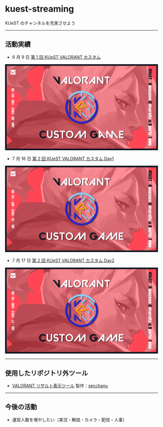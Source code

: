 # kuest-streaming

KUeST のチャンネルを充実させよう

---

## 活動実績

- 6 月 9 日 [第 1 回 KUeST VALORANT カスタム](https://youtu.be/XbmxlHjoXOk)

![valorantcustom_220609](./obs/thumbnail/220609.png)

- 7 月 16 日 [第 2 回 KUeST VALORANT カスタム Day1](https://youtu.be/2aPHSHxLbYU)

![valorantcustom_220716](./obs/thumbnail/220716.png)

- 7 月 17 日 [第 2 回 KUeST VALORANT カスタム Day2](https://youtu.be/5vVzDPwHQlU)

![valorantcustom_220717](./obs/thumbnail/220717.png)

---

## 使用したリポジトリ外ツール

- [VALORANT リザルト表示ツール](https://github.com/secchanu/nodecg-valorant.git)
  製作：[secchanu](https://github.com/secchanu)

---

## 今後の活動

- 運営人数を増やしたい（実況・解説・カメラ・配信・人事）
